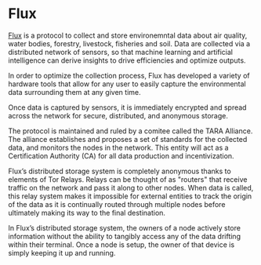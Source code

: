 # Flux 

[Flux](https://www.fluxtoken.io/) is a protocol to collect and store environemntal data about air quality, water bodies, forestry, livestock, fisheries and  soil. Data are collected via a distributed network of sensors, so that machine learning and artificial intelligence can derive insights to drive efficiencies and optimize outputs.  

In order to optimize  the collection process, Flux has developed a variety of  hardware tools that allow for any user to easily capture the environmental data surrounding  them at any given time. 

Once data is captured by  sensors, it is immediately encrypted and spread across the  network for secure, distributed, and anonymous storage.

The protocol is maintained and ruled by a comitee called the TARA Alliance. The alliance  establishes and proposes a set of standards for  the collected  data, and   monitors  the nodes in the network.
This entity will act as a Certification Authority (CA) for all data  production and incentivization.

Flux’s distributed storage system is completely anonymous thanks to elements of Tor Relays. 
Relays  can be thought of as "routers" that receive traffic on the network and pass it along to other nodes. When data is called, this relay system makes it impossible for external entities to track the origin of the data as it is continually routed through multiple nodes before ultimately making its way to the final destination. 
 
In Flux’s distributed storage system, the owners of a node  actively store information  without the ability to tangibly access any of the data  drifting within their terminal. 
Once a node  is setup, the owner of that device is simply keeping it up and running.  
